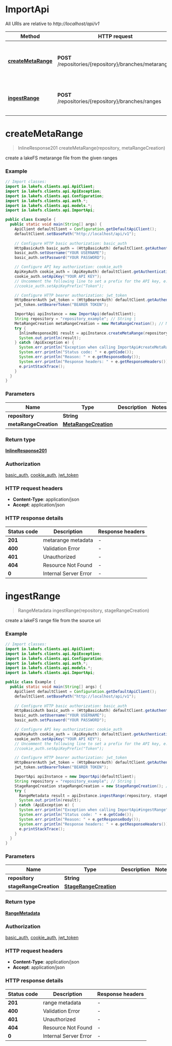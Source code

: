 # ImportApi

All URIs are relative to *http://localhost/api/v1*

Method | HTTP request | Description
------------- | ------------- | -------------
[**createMetaRange**](ImportApi.md#createMetaRange) | **POST** /repositories/{repository}/branches/metaranges | create a lakeFS metarange file from the given ranges
[**ingestRange**](ImportApi.md#ingestRange) | **POST** /repositories/{repository}/branches/ranges | create a lakeFS range file from the source uri


<a name="createMetaRange"></a>
# **createMetaRange**
> InlineResponse201 createMetaRange(repository, metaRangeCreation)

create a lakeFS metarange file from the given ranges

### Example
```java
// Import classes:
import io.lakefs.clients.api.ApiClient;
import io.lakefs.clients.api.ApiException;
import io.lakefs.clients.api.Configuration;
import io.lakefs.clients.api.auth.*;
import io.lakefs.clients.api.models.*;
import io.lakefs.clients.api.ImportApi;

public class Example {
  public static void main(String[] args) {
    ApiClient defaultClient = Configuration.getDefaultApiClient();
    defaultClient.setBasePath("http://localhost/api/v1");
    
    // Configure HTTP basic authorization: basic_auth
    HttpBasicAuth basic_auth = (HttpBasicAuth) defaultClient.getAuthentication("basic_auth");
    basic_auth.setUsername("YOUR USERNAME");
    basic_auth.setPassword("YOUR PASSWORD");

    // Configure API key authorization: cookie_auth
    ApiKeyAuth cookie_auth = (ApiKeyAuth) defaultClient.getAuthentication("cookie_auth");
    cookie_auth.setApiKey("YOUR API KEY");
    // Uncomment the following line to set a prefix for the API key, e.g. "Token" (defaults to null)
    //cookie_auth.setApiKeyPrefix("Token");

    // Configure HTTP bearer authorization: jwt_token
    HttpBearerAuth jwt_token = (HttpBearerAuth) defaultClient.getAuthentication("jwt_token");
    jwt_token.setBearerToken("BEARER TOKEN");

    ImportApi apiInstance = new ImportApi(defaultClient);
    String repository = "repository_example"; // String | 
    MetaRangeCreation metaRangeCreation = new MetaRangeCreation(); // MetaRangeCreation | 
    try {
      InlineResponse201 result = apiInstance.createMetaRange(repository, metaRangeCreation);
      System.out.println(result);
    } catch (ApiException e) {
      System.err.println("Exception when calling ImportApi#createMetaRange");
      System.err.println("Status code: " + e.getCode());
      System.err.println("Reason: " + e.getResponseBody());
      System.err.println("Response headers: " + e.getResponseHeaders());
      e.printStackTrace();
    }
  }
}
```

### Parameters

Name | Type | Description  | Notes
------------- | ------------- | ------------- | -------------
 **repository** | **String**|  |
 **metaRangeCreation** | [**MetaRangeCreation**](MetaRangeCreation.md)|  |

### Return type

[**InlineResponse201**](InlineResponse201.md)

### Authorization

[basic_auth](../README.md#basic_auth), [cookie_auth](../README.md#cookie_auth), [jwt_token](../README.md#jwt_token)

### HTTP request headers

 - **Content-Type**: application/json
 - **Accept**: application/json

### HTTP response details
| Status code | Description | Response headers |
|-------------|-------------|------------------|
**201** | metarange metadata |  -  |
**400** | Validation Error |  -  |
**401** | Unauthorized |  -  |
**404** | Resource Not Found |  -  |
**0** | Internal Server Error |  -  |

<a name="ingestRange"></a>
# **ingestRange**
> RangeMetadata ingestRange(repository, stageRangeCreation)

create a lakeFS range file from the source uri

### Example
```java
// Import classes:
import io.lakefs.clients.api.ApiClient;
import io.lakefs.clients.api.ApiException;
import io.lakefs.clients.api.Configuration;
import io.lakefs.clients.api.auth.*;
import io.lakefs.clients.api.models.*;
import io.lakefs.clients.api.ImportApi;

public class Example {
  public static void main(String[] args) {
    ApiClient defaultClient = Configuration.getDefaultApiClient();
    defaultClient.setBasePath("http://localhost/api/v1");
    
    // Configure HTTP basic authorization: basic_auth
    HttpBasicAuth basic_auth = (HttpBasicAuth) defaultClient.getAuthentication("basic_auth");
    basic_auth.setUsername("YOUR USERNAME");
    basic_auth.setPassword("YOUR PASSWORD");

    // Configure API key authorization: cookie_auth
    ApiKeyAuth cookie_auth = (ApiKeyAuth) defaultClient.getAuthentication("cookie_auth");
    cookie_auth.setApiKey("YOUR API KEY");
    // Uncomment the following line to set a prefix for the API key, e.g. "Token" (defaults to null)
    //cookie_auth.setApiKeyPrefix("Token");

    // Configure HTTP bearer authorization: jwt_token
    HttpBearerAuth jwt_token = (HttpBearerAuth) defaultClient.getAuthentication("jwt_token");
    jwt_token.setBearerToken("BEARER TOKEN");

    ImportApi apiInstance = new ImportApi(defaultClient);
    String repository = "repository_example"; // String | 
    StageRangeCreation stageRangeCreation = new StageRangeCreation(); // StageRangeCreation | 
    try {
      RangeMetadata result = apiInstance.ingestRange(repository, stageRangeCreation);
      System.out.println(result);
    } catch (ApiException e) {
      System.err.println("Exception when calling ImportApi#ingestRange");
      System.err.println("Status code: " + e.getCode());
      System.err.println("Reason: " + e.getResponseBody());
      System.err.println("Response headers: " + e.getResponseHeaders());
      e.printStackTrace();
    }
  }
}
```

### Parameters

Name | Type | Description  | Notes
------------- | ------------- | ------------- | -------------
 **repository** | **String**|  |
 **stageRangeCreation** | [**StageRangeCreation**](StageRangeCreation.md)|  |

### Return type

[**RangeMetadata**](RangeMetadata.md)

### Authorization

[basic_auth](../README.md#basic_auth), [cookie_auth](../README.md#cookie_auth), [jwt_token](../README.md#jwt_token)

### HTTP request headers

 - **Content-Type**: application/json
 - **Accept**: application/json

### HTTP response details
| Status code | Description | Response headers |
|-------------|-------------|------------------|
**201** | range metadata |  -  |
**400** | Validation Error |  -  |
**401** | Unauthorized |  -  |
**404** | Resource Not Found |  -  |
**0** | Internal Server Error |  -  |

